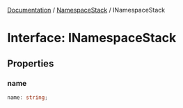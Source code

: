 [Documentation](../../index.md) / [NamespaceStack](../index.md) / INamespaceStack

# Interface: INamespaceStack

## Properties

### name

```ts
name: string;
```
